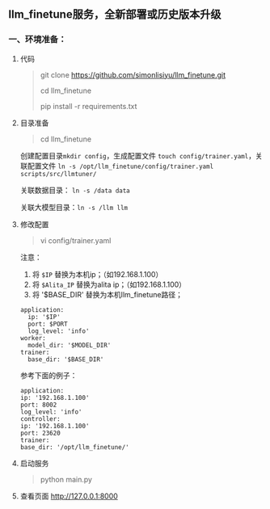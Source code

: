 
## llm_finetune服务，全新部署或历史版本升级

### 一、环境准备：
1. 代码
   > git clone https://github.com/simonlisiyu/llm_finetune.git
   > 
   > cd llm_finetune
   > 
   > pip install -r requirements.txt
2. 目录准备
   > cd llm_finetune

   创建配置目录`mkdir config`，生成配置文件 `touch config/trainer.yaml`，关联配置文件 `ln -s /opt/llm_finetune/config/trainer.yaml scripts/src/llmtuner/`

   关联数据目录： `ln -s /data data`

   关联大模型目录：`ln -s /llm llm`
3. 修改配置
   > vi config/trainer.yaml

   注意：

    1. 将 `$IP` 替换为本机ip；（如192.168.1.100）
    2. 将 `$Alita_IP` 替换为alita ip；（如192.168.1.100）
    3. 将 '$BASE_DIR' 替换为本机llm_finetune路径；

   ``` 
   application: 
     ip: '$IP' 
     port: $PORT 
     log_level: 'info'
   worker:
     model_dir: '$MODEL_DIR' 
   trainer:
     base_dir: '$BASE_DIR'

   ``` 

   参考下面的例子：

   ``` 
   application:
   ip: '192.168.1.100'
   port: 8002
   log_level: 'info'
   controller:
   ip: '192.168.1.100'
   port: 23620
   trainer:
   base_dir: '/opt/llm_finetune/'

   ``` 

4. 启动服务
   > python main.py

5. 查看页面
   http://127.0.0.1:8000
